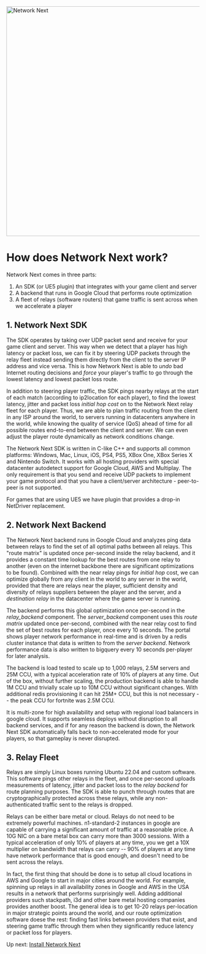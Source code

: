 <img src="https://static.wixstatic.com/media/799fd4_0512b6edaeea4017a35613b4c0e9fc0b~mv2.jpg/v1/fill/w_1200,h_140,al_c,q_80,usm_0.66_1.00_0.01/networknext_logo_colour_black_RGB_tightc.jpg" alt="Network Next" width="600"/>

<br>

# How does Network Next work?

Network Next comes in three parts:

1. An SDK (or UE5 plugin) that integrates with your game client and server
2. A backend that runs in Google Cloud that performs route optimization
3. A fleet of relays (software routers) that game traffic is sent across when we accelerate a player

## 1. Network Next SDK

The SDK operates by taking over UDP packet send and receive for your game client and server. This way when we detect that a player has high latency or packet loss, we can fix it by steering UDP packets through the relay fleet instead sending them directly from the client to the server IP address and vice versa. This is how Network Next is able to _undo_ bad Internet routing decisions and *force* your player's traffic to go through the lowest latency and lowest packet loss route.

In addition to steering player traffic, the SDK pings nearby relays at the start of each match (according to ip2location for each player), to find the lowest latency, jitter and packet loss _initial hop cost_ on to the Network Next relay fleet for each player. Thus, we are able to plan traffic routing from the client in any ISP around the world, to servers running in datacenters anywhere in the world, while knowing the quality of service (QoS) ahead of time for all possible routes end-to-end between the client and server. We can even adjust the player route dynamically as network conditions change.

The Network Next SDK is written in C-like C++ and supports all common platforms: Windows, Mac, Linux, iOS, PS4, PS5, XBox One, XBox Series X and Nintendo Switch. It works with all hosting providers with special datacenter autodetect support for Google Cloud, AWS and Multiplay. The only requirement is that you send and receive UDP packets to implement your game protocol and that you have a client/server architecture - peer-to-peer is not supported.

For games that are using UE5 we have plugin that provides a drop-in NetDriver replacement.

## 2. Network Next Backend

The Network Next backend runs in Google Cloud and analyzes ping data between relays to find the set of all optimal paths between all relays. This "route matrix" is updated once per-second inside the relay backend, and it provides a constant time lookup for the best routes from one relay to another (even on the internet backbone there are significant optimizations to be found). Combined with the near relay pings for _initial hop_ cost, we can optimize globally from any client in the world to any server in the world, provided that there are relays near the player, sufficient density and diversity of relays suppliers between the player and the server, and a _destination relay_ in the datacenter where the game server is running.

The backend performs this global optimization once per-second in the _relay_backend_ component. The _server_backend_ component uses this _route matrix_ updated once per-second, combined with the near relay cost to find the set of best routes for each player, once every 10 seconds. The portal shows player network performance in real-time and is driven by a redis cluster instance that data is written to from the _server backend_. Network performance data is also written to bigquery every 10 seconds per-player for later analysis.

The backend is load tested to scale up to 1,000 relays, 2.5M servers and 25M CCU, with a typical acceleration rate of 10% of players at any time. Out of the box, without further scaling, the production backend is able to handle 1M CCU and trivially scale up to 10M CCU without significant changes. With additional redis provisioning it can hit 25M+ CCU, but this is not necessary -- the peak CCU for fortnite was 2.5M CCU. 

It is multi-zone for high availability and setup with regional load balancers in google cloud. It supports seamless deploys without disruption to all backend services, and if for any reason the backend is down, the Network Next SDK automatically falls back to non-accelerated mode for your players, so that gameplay is never disrupted.

## 3. Relay Fleet

Relays are simply Linux boxes running Ubuntu 22.04 and custom software. This software pings other relays in the fleet, and once per-second uploads measurements of latency, jitter and packet loss to the _relay backend_ for route planning purposes. The SDK is able to punch through routes that are cryptographically protected across these relays, while any non-authenticated traffic sent to the relays is dropped.

Relays can be either bare metal or cloud. Relays do not need to be extremely powerful machines. n1-standard-2 instances in google are capable of carrying a significant amount of traffic at a reasonable price. A 10G NIC on a bare metal box can carry more than 3000 sessions. With a typical acceleration of only 10% of players at any time, you we get a 10X multiplier on bandwidth that relays can carry -- 90% of players at any time have network performance that is good enough, and doesn't need to be sent across the relays.

In fact, the first thing that should be done is to setup all cloud locations in AWS and Google to start in major cities around the world. For example, spinning up relays in all availability zones in Google and AWS in the USA results in a network that performs surprisingly well. Adding additional providers such stackpath, i3d and other bare metal hosting companies provides another boost. The general idea is to get 10-20 relays per-location in major strategic points around the world, and our route optimization software doese the rest: finding fast links between providers that exist, and steering game traffic through them when they significantly reduce latency or packet loss for players.

Up next: [Install Network Next](fork_next_repository.md)
